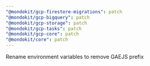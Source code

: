```yaml
---
"@mondokit/gcp-firestore-migrations": patch
"@mondokit/gcp-bigquery": patch
"@mondokit/gcp-storage": patch
"@mondokit/gcp-tasks": patch
"@mondokit/gcp-core": patch
"@mondokit/core": patch
---
```


Rename environment variables to remove GAEJS prefix
